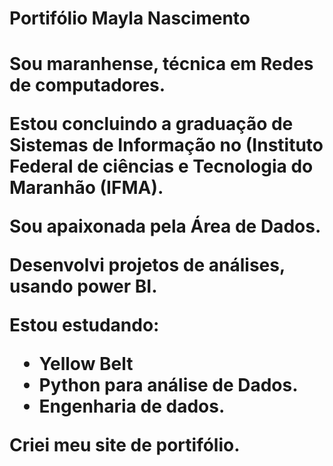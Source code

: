 <h1> Portifólio Mayla Nascimento <h1>

  Sou maranhense, técnica em Redes de computadores.
  
  Estou concluindo a graduação de Sistemas de Informação no (Instituto Federal de ciências e Tecnologia do Maranhão (IFMA).
  
  Sou apaixonada pela Área de Dados.
  
  
  Desenvolvi projetos de análises, usando power BI.

  Estou estudando:
   - Yellow Belt
   - Python para análise de Dados.
   - Engenharia de dados.
  
  
  Criei meu site de portifólio.
  
